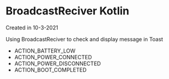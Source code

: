 # BroadcastReciver Kotlin
Created in 10-3-2021

Using BroadcastReciver to check and display message in Toast
* ACTION_BATTERY_LOW
* ACTION_POWER_CONNECTED
* ACTION_POWER_DISCONNECTED
* ACTION_BOOT_COMPLETED

